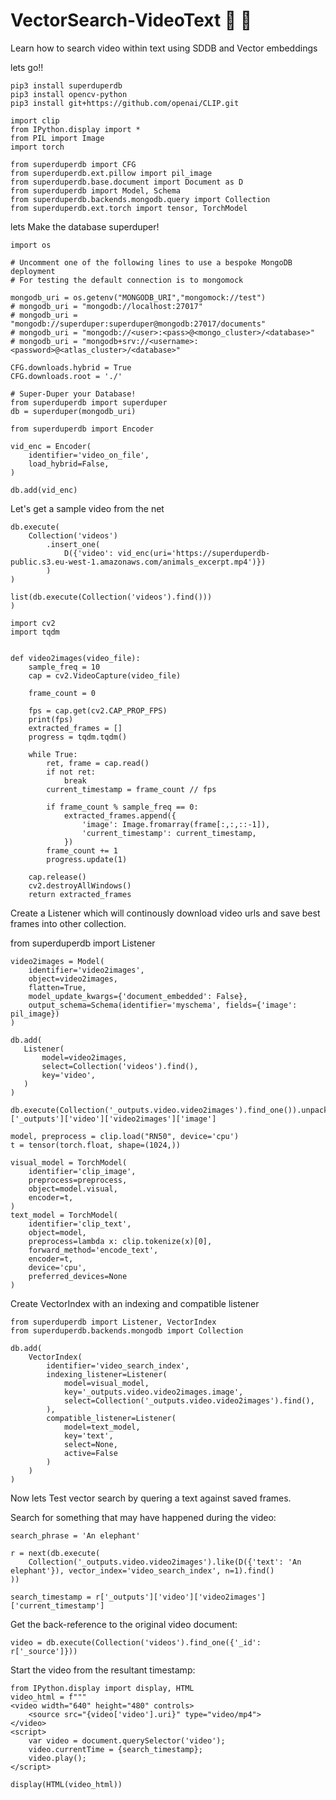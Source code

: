 # VectorSearch-VideoText 🍿 🎥
Learn how to search video within text using SDDB and Vector embeddings

lets go!!
```
pip3 install superduperdb
pip3 install opencv-python
pip3 install git+https://github.com/openai/CLIP.git
```

```
import clip
from IPython.display import *
from PIL import Image
import torch

from superduperdb import CFG
from superduperdb.ext.pillow import pil_image
from superduperdb.base.document import Document as D
from superduperdb import Model, Schema
from superduperdb.backends.mongodb.query import Collection
from superduperdb.ext.torch import tensor, TorchModel
```

lets Make the database superduper!

```
import os

# Uncomment one of the following lines to use a bespoke MongoDB deployment
# For testing the default connection is to mongomock

mongodb_uri = os.getenv("MONGODB_URI","mongomock://test")
# mongodb_uri = "mongodb://localhost:27017"
# mongodb_uri = "mongodb://superduper:superduper@mongodb:27017/documents"
# mongodb_uri = "mongodb://<user>:<pass>@<mongo_cluster>/<database>"
# mongodb_uri = "mongodb+srv://<username>:<password>@<atlas_cluster>/<database>"

CFG.downloads.hybrid = True
CFG.downloads.root = './'

# Super-Duper your Database!
from superduperdb import superduper
db = superduper(mongodb_uri)
```

```
from superduperdb import Encoder

vid_enc = Encoder(
    identifier='video_on_file',
    load_hybrid=False,
)

db.add(vid_enc)
```

Let's get a sample video from the net

```
db.execute(
    Collection('videos')
        .insert_one(
            D({'video': vid_enc(uri='https://superduperdb-public.s3.eu-west-1.amazonaws.com/animals_excerpt.mp4')})
        )
)
```

```
list(db.execute(Collection('videos').find()))
)
```

```
import cv2
import tqdm


def video2images(video_file):
    sample_freq = 10
    cap = cv2.VideoCapture(video_file)

    frame_count = 0

    fps = cap.get(cv2.CAP_PROP_FPS)
    print(fps)
    extracted_frames = []
    progress = tqdm.tqdm()

    while True:
        ret, frame = cap.read()
        if not ret:
            break
        current_timestamp = frame_count // fps
        
        if frame_count % sample_freq == 0:
            extracted_frames.append({
                'image': Image.fromarray(frame[:,:,::-1]),
                'current_timestamp': current_timestamp,
            })
        frame_count += 1        
        progress.update(1)
    
    cap.release()
    cv2.destroyAllWindows()
    return extracted_frames
```

Create a Listener which will continously download video urls and save best frames into other collection.

from superduperdb import Listener

```
video2images = Model(
    identifier='video2images',
    object=video2images,
    flatten=True,
    model_update_kwargs={'document_embedded': False},
    output_schema=Schema(identifier='myschema', fields={'image': pil_image})
)

db.add(
   Listener(
       model=video2images,
       select=Collection('videos').find(),
       key='video',
   )
)
```

```
db.execute(Collection('_outputs.video.video2images').find_one()).unpack()['_outputs']['video']['video2images']['image']
```

```
model, preprocess = clip.load("RN50", device='cpu')
t = tensor(torch.float, shape=(1024,))

visual_model = TorchModel(
    identifier='clip_image',
    preprocess=preprocess,
    object=model.visual,
    encoder=t,
)
text_model = TorchModel(
    identifier='clip_text',
    object=model,
    preprocess=lambda x: clip.tokenize(x)[0],
    forward_method='encode_text',
    encoder=t,
    device='cpu',
    preferred_devices=None
)
```

Create VectorIndex with an indexing and compatible listener

```
from superduperdb import Listener, VectorIndex
from superduperdb.backends.mongodb import Collection

db.add(
    VectorIndex(
        identifier='video_search_index',
        indexing_listener=Listener(
            model=visual_model,
            key='_outputs.video.video2images.image',
            select=Collection('_outputs.video.video2images').find(),
        ),
        compatible_listener=Listener(
            model=text_model,
            key='text',
            select=None,
            active=False
        )
    )
)
```

Now lets Test vector search by quering a text against saved frames.

Search for something that may have happened during the video:

```
search_phrase = 'An elephant'

r = next(db.execute(
    Collection('_outputs.video.video2images').like(D({'text': 'An elephant'}), vector_index='video_search_index', n=1).find()
))

search_timestamp = r['_outputs']['video']['video2images']['current_timestamp']
```

Get the back-reference to the original video document:

```
video = db.execute(Collection('videos').find_one({'_id': r['_source']}))
```

Start the video from the resultant timestamp:

```
from IPython.display import display, HTML
video_html = f"""
<video width="640" height="480" controls>
    <source src="{video['video'].uri}" type="video/mp4">
</video>
<script>
    var video = document.querySelector('video');
    video.currentTime = {search_timestamp};
    video.play();
</script>
```

```
display(HTML(video_html))
```










